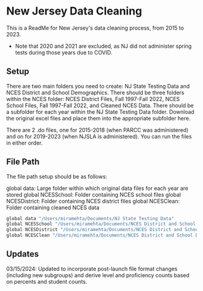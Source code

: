 
# New Jersey Data Cleaning

This is a ReadMe for New Jersey's data cleaning process, from 2015 to 2023.
* Note that 2020 and 2021 are excluded, as NJ did not administer spring tests during those years due to COVID.


## Setup

There are two main folders you need to create: NJ State Testing Data and NCES District and School Demographics.
There should be three folders within the NCES folder:
NCES District Files, Fall 1997-Fall 2022, NCES School Files, Fall 1997-Fall 2022, and Cleaned NCES Data.
There should be a subfolder for each year within the NJ State Testing Data folder.
Download the original excel files and place them into the appropriate subfolder here.

There are 2 .do files, one for 2015-2018 (when PARCC was administered) and on for 2019-2023 (when NJSLA is administered).
You can run the files in either order.
    
## File Path

The file path setup should be as follows: 

global data: Large folder within which original data files for each year are stored
global NCESSchool: Folder containing NCES school files
global NCESDistrict: Folder containing NCES district files
global NCESClean: Folder containing cleaned NCES data

```bash
global data "/Users/miramehta/Documents/NJ State Testing Data"
global NCESSchool "/Users/miramehta/Documents/NCES District and School Demographics/NCES School Files, Fall 1997-Fall 2022"
global NCESDistrict "/Users/miramehta/Documents/NCES District and School Demographics/NCES District Files, Fall 1997-Fall 2022"
global NCESClean "/Users/miramehta/Documents/NCES District and School Demographics/Cleaned NCES Data"
```
## Updates

03/15/2024: Updated to incorporate post-launch file format changes (including new subgroups) and derive level and proficiency counts based on percents and student counts.